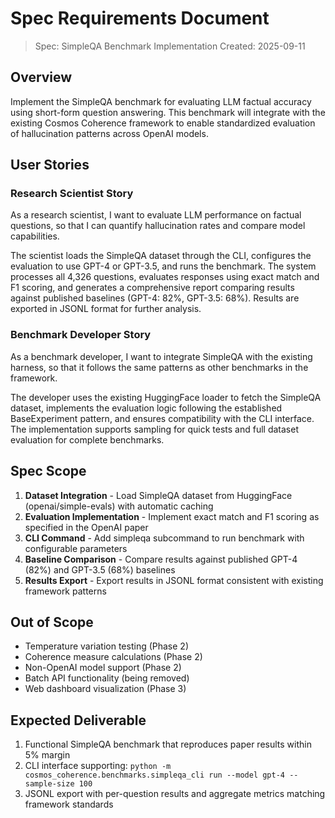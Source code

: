 # Spec Requirements Document

> Spec: SimpleQA Benchmark Implementation
> Created: 2025-09-11

## Overview

Implement the SimpleQA benchmark for evaluating LLM factual accuracy using short-form question answering. This benchmark will integrate with the existing Cosmos Coherence framework to enable standardized evaluation of hallucination patterns across OpenAI models.

## User Stories

### Research Scientist Story

As a research scientist, I want to evaluate LLM performance on factual questions, so that I can quantify hallucination rates and compare model capabilities.

The scientist loads the SimpleQA dataset through the CLI, configures the evaluation to use GPT-4 or GPT-3.5, and runs the benchmark. The system processes all 4,326 questions, evaluates responses using exact match and F1 scoring, and generates a comprehensive report comparing results against published baselines (GPT-4: 82%, GPT-3.5: 68%). Results are exported in JSONL format for further analysis.

### Benchmark Developer Story

As a benchmark developer, I want to integrate SimpleQA with the existing harness, so that it follows the same patterns as other benchmarks in the framework.

The developer uses the existing HuggingFace loader to fetch the SimpleQA dataset, implements the evaluation logic following the established BaseExperiment pattern, and ensures compatibility with the CLI interface. The implementation supports sampling for quick tests and full dataset evaluation for complete benchmarks.

## Spec Scope

1. **Dataset Integration** - Load SimpleQA dataset from HuggingFace (openai/simple-evals) with automatic caching
2. **Evaluation Implementation** - Implement exact match and F1 scoring as specified in the OpenAI paper
3. **CLI Command** - Add simpleqa subcommand to run benchmark with configurable parameters
4. **Baseline Comparison** - Compare results against published GPT-4 (82%) and GPT-3.5 (68%) baselines
5. **Results Export** - Export results in JSONL format consistent with existing framework patterns

## Out of Scope

- Temperature variation testing (Phase 2)
- Coherence measure calculations (Phase 2)
- Non-OpenAI model support (Phase 2)
- Batch API functionality (being removed)
- Web dashboard visualization (Phase 3)

## Expected Deliverable

1. Functional SimpleQA benchmark that reproduces paper results within 5% margin
2. CLI interface supporting: `python -m cosmos_coherence.benchmarks.simpleqa_cli run --model gpt-4 --sample-size 100`
3. JSONL export with per-question results and aggregate metrics matching framework standards
